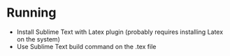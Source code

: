 # Running
- Install Sublime Text with Latex plugin (probably requires installing Latex on the system)
- Use Sublime Text build command on the .tex file